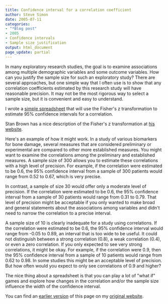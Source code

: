 ```yaml
---
title: Confidence interval for a correlation coefficient
author: Steve Simon
date: 2005-07-11
categories:
- "*Blog post"
- 2005
- Confidence intervals
- Sample size justification
output: html_document
page_update: partial
---
```


In many exploratory research studies, the goal is to examine associations among multiple demographic variables and some outcome variables. How can you justify the sample size for such an exploratory study? There are several approaches, but one simple way that I often use is to show that any correlation coefficients estimated by this research study will have reasonable precision. It may not be the most rigorous way to select a sample size, but it is convenient and easy to understand.

I wrote a [simple spreadsheet][sim3] that will use the Fisher's z transformation to estimate 95% confidence intervals for a correlation.

Stan Brown has a nice description of the Fisher's z transformation at [his website][bro1].

Here's an example of how it might work. In a study of various biomarkers for bone damage, several measures that are considered preliminary or experimental are compared to other more established measures. You might want to examine the correlations among the preliminary and established measures. A sample size of 300 allows you to estimate these correlations with a high level of precision. For example, if the correlation were estimated to be 0.6, the 95% confidence interval from a sample of 300 patients would range from 0.52 to 0.67, which is very precise.

In contrast, a sample of size 30 would offer only a moderate level of precision. If the correlation were estimated to be 0.6, the 95% confidence interval from a sample of 30 patients would range from 0.31 to 0.79. That level of precision might be acceptable if you only wanted to make broad and general statements about the associations among variables and didn't need to narrow the correlation to a precise interval.

A sample size of 10 is clearly inadequate for a study using correlations. If the correlation were estimated to be 0.6, the 95% confidence interval would range from -0.05 to 0.89, an interval that is too wide to be useful. It could not distinguish between a strong correlation (0.8), a weak correlation (0.4), or even a zero correlation. If you only expected to see very strong correlations, it might be okay. For example, if the correlation were 0.9, then the 95% confidence interval from a sample of 10 patients would range from 0.62 to 0.98. In some studies this might be an acceptable level of precision. But how often would you expect to only see correlations of 0.9 and higher?

The nice thing about a spreadsheet is that you can play a lot of "what if" games and explore how changes in the correlation and/or the sample size influence the width of the confidence interval.

You can find an [earlier version][sim1] of this page on my [original website][sim2].

[sim1]: http://www.pmean.com/05/CorrelationCoefficient.html
[sim2]: http://www.pmean.com/original_site.html
[sim3]: http://www.pmean.com/00files/ConfidenceIntervalForCorrelation.xls
[bro1]: http://www.tc3.edu/instruct/sbrown/stat/correl.htm

